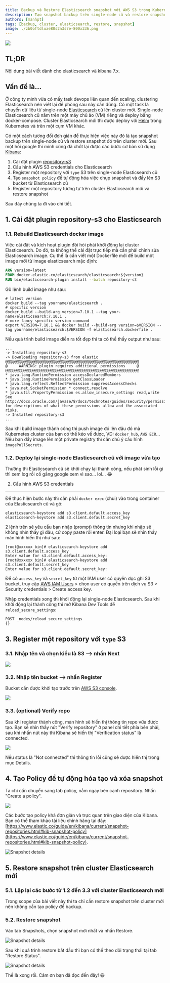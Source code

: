 ```yaml
---
title: Backup và Restore Elasticsearch snapshot với AWS S3 trong Kubernetes
description: Tạo snapshot backup trên single-node cũ và restore snapshot đó trên cluster mới. Chuyển dữ liệu elasticsearch.
authors: [manhpt]
tags: [backup, cluster, elasticsearch, restore, snapshot]
image: ./zb0oftdluae80s2n3s7e-800x336.png
---
```


![](./zb0oftdluae80s2n3s7e-800x336.png)

## TL;DR

Nội dung bài viết dành cho elasticsearch và kibana 7.x.

## Vấn đề là...

Ở công ty mình vừa có mấy task devops liên quan đến scaling, clustering Elasticsearch nên viết lại đề phòng sau này cần dùng. Có một task là chuyển dữ liệu từ single-node [Elasticsearch](https://manhpt.com/tag/elasticsearch/) cũ lên cluster mới. Single-node Elasticsearch cũ nằm trên một máy chủ ảo (VM) riêng và deploy bằng docker-compose. Cluster Elasticsearch mới thì được deploy với [Helm](https://helm.sh/) trong Kubernetes và trên một cụm VM khác.

Có một cách tương đối đơn giản để thực hiện việc này đó là tạo snapshot backup trên single-node cũ và restore snapshot đó trên cluster mới. Sau một hồi google thì mình cũng đã chốt lại được các bước cơ bản sử dụng [Kibana](https://www.elastic.co/kibana):

1.  Cài đặt plugin [repository-s3](https://www.elastic.co/guide/en/elasticsearch/plugins/7.10/repository-s3.html)
2.  Cấu hình AWS S3 credentials cho Elasticsearch
3.  Register một repository với `type` S3 trên single-node Elasticsearch cũ
4.  Tạo `snapshot policy` để tự động hóa việc chụp snapshot và đẩy lên S3 bucket từ Elasticsearch cũ
5.  Register một repository tương tự trên cluster Elasticsearch mới và restore snapshot

Sau đây chúng ta đi vào chi tiết.

## 1. Cài đặt plugin repository-s3 cho Elasticsearch

### 1.1. Rebuild Elasticsearch docker image

Việc cài đặt và kích hoạt plugin đòi hỏi phải khởi động lại cluster Elasticsearch. Do đó, ta không thể cài đặt trực tiếp mà cần phải chỉnh sửa Elasticsearch image. Cụ thể là cần viết một Dockerfile mới để build một image mới từ image elasticsearch mặc định:

```Dockerfile title="Dockerfile"
ARG version=latest
FROM docker.elastic.co/elasticsearch/elasticsearch:${version}
RUN bin/elasticsearch-plugin install --batch repository-s3
```

Gõ lệnh build image như sau:

```shell
# latest version
docker build --tag yourname/elasticsearch .
# specific version
docker build --build-arg version=7.10.1 --tag your-name/elasticsearch:7.10.1 .
# more fancy specific version command
export VERSION=7.10.1 && docker build --build-arg version=$VERSION --tag yourname/elasticsearch:$VERSION -f elasticsearch.dockerfile .
```

Nếu quá trình build image diễn ra tốt đẹp thì ta có thể thấy output như sau:

```log
...
-> Installing repository-s3
-> Downloading repository-s3 from elastic
@@@@@@@@@@@@@@@@@@@@@@@@@@@@@@@@@@@@@@@@@@@@@@@@@@@@@@@@@@@
@     WARNING: plugin requires additional permissions     @
@@@@@@@@@@@@@@@@@@@@@@@@@@@@@@@@@@@@@@@@@@@@@@@@@@@@@@@@@@@
* java.lang.RuntimePermission accessDeclaredMembers
* java.lang.RuntimePermission getClassLoader
* java.lang.reflect.ReflectPermission suppressAccessChecks
* java.net.SocketPermission * connect,resolve
* java.util.PropertyPermission es.allow_insecure_settings read,write
See http://docs.oracle.com/javase/8/docs/technotes/guides/security/permissions.html
for descriptions of what these permissions allow and the associated risks.
-> Installed repository-s3
...
```

Sau khi build image thành công thì push image đó lên đâu đó mà Kubernetes cluster của bạn có thể kéo về được, VD: `docker hub`, `AWS ECR`... Nếu bạn đẩy image lên một private registry thì cần chú ý cấu hình `imagePullSecrets`.

### 1.2. Deploy lại single-node Elasticsearch cũ với image vừa tạo

Thường thì Elasticsearch cũ sẽ khởi chạy lại thành công, nếu phát sinh lỗi gì thì xem log rồi cố gắng google xem vì sao... lol... 😂

2. Cấu hình AWS S3 credentials

---

Để thực hiện bước này thì cần phải `docker exec` (chui) vào trong container của Elasticsearch cũ và gõ:

```shell
elasticsearch-keystore add s3.client.default.access_key
elasticsearch-keystore add s3.client.default.secret_key
```

2 lệnh trên sẽ yêu cầu bạn nhập (prompt) thông tin nhưng khi nhập sẽ không nhìn thấy gì đâu, cứ copy paste rồi enter. Đại loại bạn sẽ nhìn thấy màn hình hiển thị như sau:

```shell
[root@xxxxxx bin]# elasticsearch-keystore add s3.client.default.access_key
Enter value for s3.client.default.access_key:
[root@xxxxxx bin]# elasticsearch-keystore add s3.client.default.secret_key
Enter value for s3.client.default.secret_key:
```

Để có `access_key` và `secret_key` từ một IAM user có quyền đọc ghi S3 bucket, truy cập [AWS IAM Users](https://console.aws.amazon.com/iam/home#/users) > chọn user có quyền trên dịch vụ S3 > Security credentials > Create access key.

Nhập credentials xong thì khởi động lại single-node Elasticsearch. Sau khi khởi động lại thành công thì mở Kibana Dev Tools để `reload_secure_settings`:

```shell
POST _nodes/reload_secure_settings
{}
```

## 3. Register một repository với `type` S3

### 3.1. Nhập tên và chọn kiểu là S3 --> nhấn Next

![](https://s3.ap-southeast-1.amazonaws.com/manhpt.com/2020/12/Screenshot-2020-12-30-172823.png)

### 3.2. Nhập tên bucket --> nhấn Register

Bucket cần được khởi tạo trước trên [AWS S3 console](https://s3.console.aws.amazon.com/s3/home).

![](https://s3.ap-southeast-1.amazonaws.com/manhpt.com/2020/12/FireShot-Capture-007-Add-repository-Snapshot-and-Restore-Elastic-localhost.png)

### 3.3. (optional) Verify repo

Sau khi register thành công, màn hình sẽ hiển thị thông tin repo vừa được tạo. Bạn sẽ nhìn thấy nút "Verify repository" ở panel chi tiết phía bên phải, sau khi nhấn nút này thì Kibana sẽ hiển thị "Verification status" là connected.

![](https://s3.ap-southeast-1.amazonaws.com/manhpt.com/2020/12/Screenshot-2020-12-30-173836.png)

Nếu status là "Not connected" thì thông tin lỗi cũng sẽ được hiển thị trong mục Details.

## 4. Tạo Policy để tự động hóa tạo và xóa snapshot

Ta chỉ cần chuyển sang tab policy, nằm ngay bên cạnh repository. Nhấn "Create a policy".

![](https://s3.ap-southeast-1.amazonaws.com/manhpt.com/2020/12/Screenshot-2020-12-30-175509.png)

Các bước tạo policy khá đơn giản và trực quan trên giao diện của Kibana. Bạn có thể tham khảo tài liệu chính hãng tại đây: [https://www.elastic.co/guide/en/kibana/current/snapshot-repositories.html#kib-snapshot-policy](https://www.elastic.co/guide/en/kibana/current/snapshot-repositories.html#kib-snapshot-policy).

![Snapshot details](./snapshot-retention.png)

## 5. Restore snapshot trên cluster Elasticsearch mới

### 5.1. Lặp lại các bước từ 1.2 đến 3.3 với cluster Elasticsearch mới

Trong scope của bài viết này thì ta chỉ cần restore snapshot trên cluster mới nên không cần tạo policy để backup.

### 5.2. Restore snapshot

Vào tab Snapshots, chọn snapshot mới nhất và nhấn Restore.

![Snapshot details](./snapshot_details.png)

Sau khi quá trình restore bắt đầu thì bạn có thể theo dõi trạng thái tại tab "Restore Status".

![Snapshot details](./snapshot-restore.png)

Thế là xong rồi. Cảm ơn bạn đã đọc đến đây! 😆
